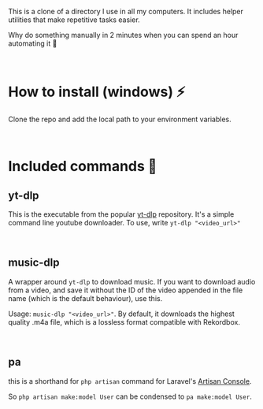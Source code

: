 This is a clone of a directory I use in all my computers. It includes helper utilities that make repetitive tasks easier.

Why do something manually in 2 minutes when you can spend an hour automating it 🤡

<br>

# How to install (windows) ⚡

Clone the repo and add the local path to your environment variables.

<br>

# Included commands 🐣

## yt-dlp
This is the executable from the popular [yt-dlp](https://github.com/yt-dlp/yt-dlp/) repository. It's a simple command line youtube downloader. To use, write `yt-dlp "<video_url>"`

<br>

## music-dlp
A wrapper around `yt-dlp` to download music. If you want to download audio from a video, and save it without the ID of the video appended in the file name (which is the default behaviour), use this.

Usage: `music-dlp "<video_url>"`. By default, it downloads the highest quality .m4a file, which is a lossless format compatible with Rekordbox.

<br>

## pa
this is a shorthand for `php artisan` command for Laravel's [Artisan Console](https://laravel.com/docs/9.x/artisan).

So `php artisan make:model User` can be condensed to `pa make:model User`.